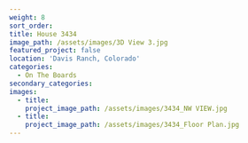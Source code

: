 ```yaml
---
weight: 8
sort_order:
title: House 3434
image_path: /assets/images/3D View 3.jpg
featured_project: false
location: 'Davis Ranch, Colorado'
categories:
  - On The Boards
secondary_categories:
images:
  - title:
    project_image_path: /assets/images/3434_NW VIEW.jpg
  - title:
    project_image_path: /assets/images/3434_Floor Plan.jpg
---
```


